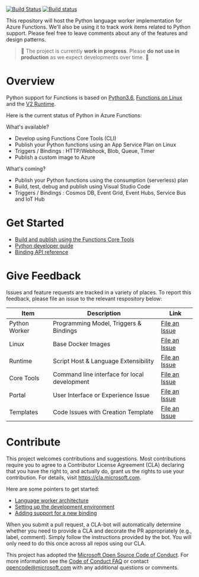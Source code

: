 [![Build Status](https://travis-ci.org/Azure/azure-functions-python-worker.svg?branch=dev)](https://travis-ci.org/Azure/azure-functions-python-worker)
[![Build status](https://ci.appveyor.com/api/projects/status/github/azure/azure-functions-python-worker?svg=true&branch=dev)](https://ci.appveyor.com/project/appsvc/azure-functions-python-worker)

This repository will host the Python language worker implementation for Azure Functions. We'll also be using it to track work items related to Python support. Please feel free to leave comments about any of the features and design patterns.

> :construction: The project is currently **work in progress**. Please **do not use in production** as we expect developments over time. :construction:

# Overview

Python support for Functions is based on [Python3.6](https://www.python.org/downloads/release/python-360/), [Functions on Linux](https://blogs.msdn.microsoft.com/appserviceteam/2017/11/15/functions-on-linux-preview/) and the [V2 Runtime](https://docs.microsoft.com/en-us/azure/azure-functions/functions-versions).

Here is the current status of Python in Azure Functions:

What's available?

- Develop using Functions Core Tools (CLI)
- Publish your Python functions using an App Service Plan on Linux
- Triggers / Bindings : HTTP/Webhook, Blob, Queue, Timer
- Publish a custom image to Azure

What's coming?

- Publish your Python functions using the consumption (serverless) plan
- Build, test, debug and publish using Visual Studio Code
- Triggers / Bindings : Cosmos DB, Event Grid, Event Hubs, Service Bus and IoT Hub

# Get Started

- [Build and publish using the Functions Core Tools](https://github.com/Azure/azure-functions-python-worker/wiki/Create-Function-(CLI))
- [Python developer guide](https://pythondeveloperguide.azurewebsites.net/)
- [Binding API reference](https://pythondeveloperguide.azurewebsites.net/api.html#azure-functions-reference)

# Give Feedback

Issues and feature requests are tracked in a variety of places. To report this feedback, please file an issue to the relevant respository below:

|Item|Description|Link|
|----|-----|-----|
| Python Worker | Programming Model, Triggers & Bindings |[File an Issue](https://github.com/Azure/azure-functions-python-worker/issues)|
| Linux | Base Docker Images |[File an Issue](https://github.com/Azure/azure-functions-docker/issues)|
| Runtime | Script Host & Language Extensibility |[File an Issue](https://github.com/Azure/azure-functions-host/issues)|
| Core Tools | Command line interface for local development |[File an Issue](https://github.com/Azure/azure-functions-core-tools/issues)|
| Portal | User Interface or Experience Issue |[File an Issue](https://github.com/azure/azure-functions-ux/issues)|
| Templates | Code Issues with Creation Template |[File an Issue](https://github.com/Azure/azure-functions-templates/issues)|

# Contribute

This project welcomes contributions and suggestions.  Most contributions require you to agree to a
Contributor License Agreement (CLA) declaring that you have the right to, and actually do, grant us
the rights to use your contribution. For details, visit https://cla.microsoft.com.

Here are some pointers to get started:

- [Language worker architecture](https://github.com/Azure/azure-functions-python-worker/wiki/Worker-Architecture)
- [Setting up the development environment](https://github.com/Azure/azure-functions-python-worker/wiki/Contributor-Guide)
- [Adding support for a new binding](https://github.com/Azure/azure-functions-python-worker/wiki/Adding-support-for-a-new-binding-type)

When you submit a pull request, a CLA-bot will automatically determine whether you need to provide
a CLA and decorate the PR appropriately (e.g., label, comment). Simply follow the instructions
provided by the bot. You will only need to do this once across all repos using our CLA.

This project has adopted the [Microsoft Open Source Code of Conduct](https://opensource.microsoft.com/codeofconduct/).
For more information see the [Code of Conduct FAQ](https://opensource.microsoft.com/codeofconduct/faq/) or
contact [opencode@microsoft.com](mailto:opencode@microsoft.com) with any additional questions or comments.
